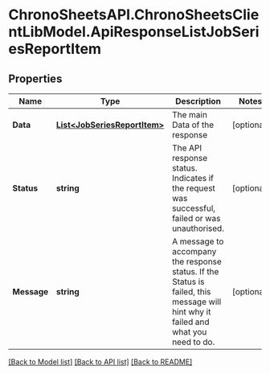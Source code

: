 
# ChronoSheetsAPI.ChronoSheetsClientLibModel.ApiResponseListJobSeriesReportItem

## Properties

Name | Type | Description | Notes
------------ | ------------- | ------------- | -------------
**Data** | [**List&lt;JobSeriesReportItem&gt;**](JobSeriesReportItem.md) | The main Data of the response | [optional] 
**Status** | **string** | The API response status. Indicates if the request was successful, failed or was unauthorised. | [optional] 
**Message** | **string** | A message to accompany the response status.  If the Status is failed, this message will hint why it failed and what you need to do. | [optional] 

[[Back to Model list]](../README.md#documentation-for-models)
[[Back to API list]](../README.md#documentation-for-api-endpoints)
[[Back to README]](../README.md)

